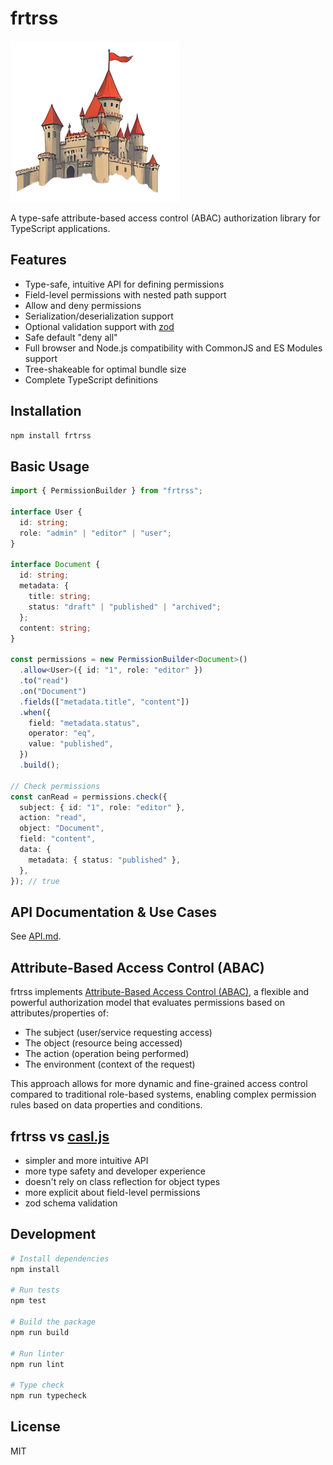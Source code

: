 # frtrss

![frtrss logo](logo.png)

A type-safe attribute-based access control (ABAC) authorization library for TypeScript applications.

## Features

- Type-safe, intuitive API for defining permissions
- Field-level permissions with nested path support
- Allow and deny permissions
- Serialization/deserialization support
- Optional validation support with [zod](https://github.com/colinhacks/zod)
- Safe default "deny all"
- Full browser and Node.js compatibility with CommonJS and ES Modules support
- Tree-shakeable for optimal bundle size
- Complete TypeScript definitions

## Installation

```bash
npm install frtrss
```

## Basic Usage

```typescript
import { PermissionBuilder } from "frtrss";

interface User {
  id: string;
  role: "admin" | "editor" | "user";
}

interface Document {
  id: string;
  metadata: {
    title: string;
    status: "draft" | "published" | "archived";
  };
  content: string;
}

const permissions = new PermissionBuilder<Document>()
  .allow<User>({ id: "1", role: "editor" })
  .to("read")
  .on("Document")
  .fields(["metadata.title", "content"])
  .when({
    field: "metadata.status",
    operator: "eq",
    value: "published",
  })
  .build();

// Check permissions
const canRead = permissions.check({
  subject: { id: "1", role: "editor" },
  action: "read",
  object: "Document",
  field: "content",
  data: {
    metadata: { status: "published" },
  },
}); // true
```

## API Documentation & Use Cases

See [API.md](./doc/API.md).

## Attribute-Based Access Control (ABAC)

frtrss implements [Attribute-Based Access Control (ABAC)](https://en.wikipedia.org/wiki/Attribute-based_access_control), a flexible and powerful authorization model that evaluates permissions based on attributes/properties of:

- The subject (user/service requesting access)
- The object (resource being accessed)
- The action (operation being performed)
- The environment (context of the request)

This approach allows for more dynamic and fine-grained access control compared to traditional role-based systems, enabling complex permission rules based on data properties and conditions.

## frtrss vs [casl.js](https://github.com/stalniy/casl)

* simpler and more intuitive API
* more type safety and developer experience
* doesn't rely on class reflection for object types
* more explicit about field-level permissions
* zod schema validation

## Development

```bash
# Install dependencies
npm install

# Run tests
npm test

# Build the package
npm run build

# Run linter
npm run lint

# Type check
npm run typecheck
```

## License

MIT
